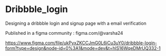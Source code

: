 # Dribbble_login
Designing a dribbble login and signup page with a email verification

Published in a figma community : figma.com/@varsha24

https://www.figma.com/file/ukPyxZKCCJmG0L6iCu3uY0/dribbble-login-form?type=design&node-id=0%3A1&mode=dev&t=hlS16WqeDMrUQ332-1
